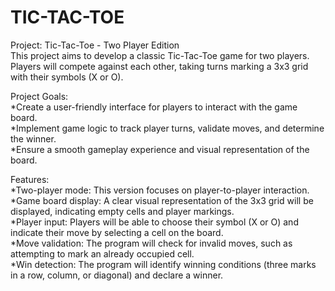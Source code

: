 # TIC-TAC-TOE


Project: Tic-Tac-Toe - Two Player Edition<br>
This project aims to develop a classic Tic-Tac-Toe game for two players. Players will compete against each other, taking turns marking a 3x3 grid with their symbols (X or O).
<br>

Project Goals:<br>
*Create a user-friendly interface for players to interact with the game board.<br>
*Implement game logic to track player turns, validate moves, and determine the winner.<br>
*Ensure a smooth gameplay experience and visual representation of the board.<br>


Features:<br>
*Two-player mode: This version focuses on player-to-player interaction.<br>
*Game board display: A clear visual representation of the 3x3 grid will be displayed, indicating empty cells and player markings.<br>
*Player input: Players will be able to choose their symbol (X or O) and indicate their move by selecting a cell on the board.<br>
*Move validation: The program will check for invalid moves, such as attempting to mark an already occupied cell.<br>
*Win detection: The program will identify winning conditions (three marks in a row, column, or diagonal) and declare a winner.<br>
